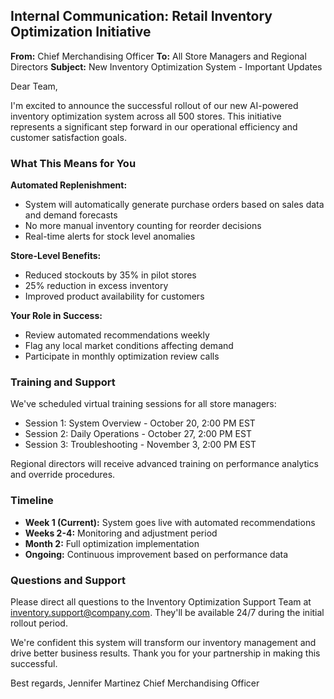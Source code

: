 ## Internal Communication: Retail Inventory Optimization Initiative

**From:** Chief Merchandising Officer
**To:** All Store Managers and Regional Directors
**Subject:** New Inventory Optimization System - Important Updates

Dear Team,

I'm excited to announce the successful rollout of our new AI-powered inventory optimization system across all 500 stores. This initiative represents a significant step forward in our operational efficiency and customer satisfaction goals.

### What This Means for You

**Automated Replenishment:**
- System will automatically generate purchase orders based on sales data and demand forecasts
- No more manual inventory counting for reorder decisions
- Real-time alerts for stock level anomalies

**Store-Level Benefits:**
- Reduced stockouts by 35% in pilot stores
- 25% reduction in excess inventory
- Improved product availability for customers

**Your Role in Success:**
- Review automated recommendations weekly
- Flag any local market conditions affecting demand
- Participate in monthly optimization review calls

### Training and Support

We've scheduled virtual training sessions for all store managers:
- Session 1: System Overview - October 20, 2:00 PM EST
- Session 2: Daily Operations - October 27, 2:00 PM EST
- Session 3: Troubleshooting - November 3, 2:00 PM EST

Regional directors will receive advanced training on performance analytics and override procedures.

### Timeline

- **Week 1 (Current):** System goes live with automated recommendations
- **Weeks 2-4:** Monitoring and adjustment period
- **Month 2:** Full optimization implementation
- **Ongoing:** Continuous improvement based on performance data

### Questions and Support

Please direct all questions to the Inventory Optimization Support Team at inventory.support@company.com. They'll be available 24/7 during the initial rollout period.

We're confident this system will transform our inventory management and drive better business results. Thank you for your partnership in making this successful.

Best regards,
Jennifer Martinez
Chief Merchandising Officer
